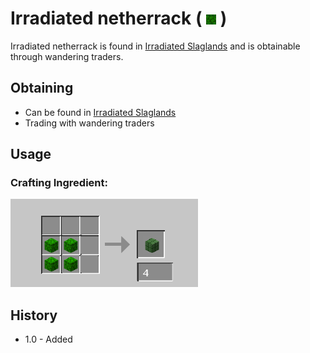 # Irradiated netherrack ( ![Irradiated Netherrack](https://github.com/JmonJoshMC/JmonExtendedMechanics/blob/main/doc%20assets/e.png) )
Irradiated netherrack is found in [Irradiated Slaglands]() and is obtainable through wandering traders.
## Obtaining
- Can be found in [Irradiated Slaglands](about:blank)
- Trading with wandering traders
## Usage
### Crafting Ingredient:
![recipe](https://github.com/JmonJoshMC/JmonExtendedMechanics/blob/main/doc%20assets/JEM-18.png)
## History
- 1.0 - Added
